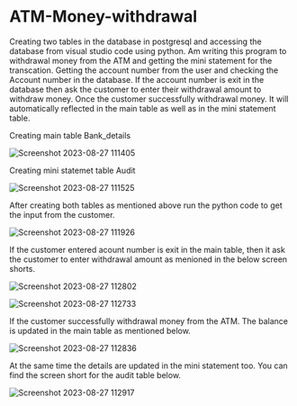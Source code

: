 # ATM-Money-withdrawal
Creating two tables in the database in postgresql and accessing the database from visual studio code using python.
Am writing this program to withdrawal money from the ATM and getting the mini statement for the transcation.
Getting the account number from the user and checking the Account number in the database. If the account number is exit in the database then ask the customer to enter their withdrawal amount to withdraw money. Once the customer successfully withdrawal money. It will automatically reflected in the main table as well as in the mini statement table.

Creating main table Bank_details

![Screenshot 2023-08-27 111405](https://github.com/Pandiyarajan10/ATM-Money-withdrawal/assets/134072090/b136ed64-3955-452f-816c-5edb8b83020d)

Creating mini statemet table Audit

![Screenshot 2023-08-27 111525](https://github.com/Pandiyarajan10/ATM-Money-withdrawal/assets/134072090/2e216dff-d4c3-4314-891f-c5402bf3201e)

After creating both tables as mentioned above run the python code to get the input from the customer.

![Screenshot 2023-08-27 111926](https://github.com/Pandiyarajan10/ATM-Money-withdrawal/assets/134072090/418d8a03-ef72-4354-8d25-446f2817bcca)

If the customer entered acount number is exit in the main table, then it ask the customer to enter withdrawal amount as menioned in the below screen shorts.

![Screenshot 2023-08-27 112802](https://github.com/Pandiyarajan10/ATM-Money-withdrawal/assets/134072090/465666fc-b722-4e12-887e-8963ed08ab27)

![Screenshot 2023-08-27 112733](https://github.com/Pandiyarajan10/ATM-Money-withdrawal/assets/134072090/b5d8614a-3e40-4879-a657-d1e6878aa218)

If the customer successfully withdrawal money from the ATM. The balance is updated in the main table as mentioned below.

![Screenshot 2023-08-27 112836](https://github.com/Pandiyarajan10/ATM-Money-withdrawal/assets/134072090/f628cbcd-8c0d-48c7-ac6d-150f1d8c91f9)

At the same time the details are updated in the mini statement too. You can find the screen short for the audit table below.

![Screenshot 2023-08-27 112917](https://github.com/Pandiyarajan10/ATM-Money-withdrawal/assets/134072090/7d7be5ff-67de-4fba-8855-23b68f841a1a)
